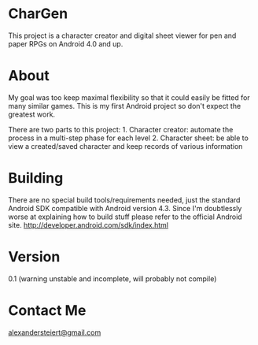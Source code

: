 CharGen
=============
This project is a character creator and digital sheet viewer for pen and paper RPGs on Android 4.0 and up.


About
=============
My goal was too keep maximal flexibility so that it could easily be fitted for many similar games.
This is my first Android project so don't expect the greatest work.

There are two parts to this project:
	1. Character creator: automate the process in a multi-step phase for each level
	2. Character sheet: be able to view a created/saved character and keep records of various information


Building
=============
There are no special build tools/requirements needed, just the standard Android SDK compatible with Android version 4.3.
Since I'm doubtlessly worse at explaining how to build stuff please refer to the official Android site.
http://developer.android.com/sdk/index.html


Version
=============
0.1 (warning unstable and incomplete, will probably not compile)


Contact Me
=============
alexandersteiert@gmail.com